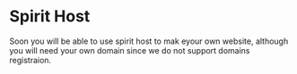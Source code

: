 # Spirit Host
Soon you will be able to use spirit host to mak eyour own website, although you will need your own domain since we do not support domains registraion.
